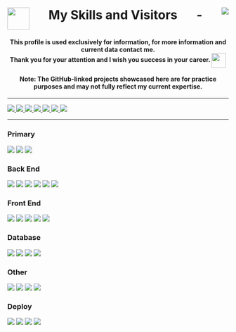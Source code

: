<h1 align="center" style="display: flex; justify-content: space-between;">
    <img src="https://i.imgur.com/oYBLBH0.gif" width="50px"> 
    <span>My Skills and Visitors</span> -
    <img align="center" src="https://profile-counter.glitch.me/{DanielWust}/count.svg" />
</h1>

<h4 align="center">
    This profile is used exclusively for information, for more information and current data contact me.<br>
    Thank you for your attention and I wish you success in your career.
    <img align="center" src="https://i.imgur.com/iIZP6dw.gif" height="33px" />
    <br><br>
    Note: The GitHub-linked projects showcased here are for practice purposes and may not fully reflect my current expertise.
</h4>
<hr>

<div>
    <a href="https://github.com/danielwust" target="_blank">
        <img src="https://img.shields.io/badge/GitHub-000000?style=for-the-badge&logo=github&logoColor=white" />
    </a>
    <a href="mailto:danielwust99@gmail.com">
        <img src="https://img.shields.io/badge/Email-D14836?style=for-the-badge&logo=gmail&logoColor=white" />
    </a>
    <a href="https://www.linkedin.com/in/daniel-wust-513640209" target="_blank">
        <img src="https://img.shields.io/badge/LinkedIn-0077B5?style=for-the-badge&logo=linkedin&logoColor=white" />
    </a>
    <a href="https://www.instagram.com/danielwust" target="_blank">
        <img src="https://img.shields.io/badge/Instagram-833AB4?style=for-the-badge&logo=instagram&logoColor=white" />
    </a>
    <a href="https://t.me/danielwust" target="_blank">
        <img src="https://img.shields.io/badge/Telegram-2CA5E0?style=for-the-badge&logo=telegram&logoColor=white" />
    </a>
    <a href="https://wa.me/5551935000925" target="_blank">
        <img src="https://img.shields.io/badge/WhatsApp-25D366?style=for-the-badge&logo=whatsapp&logoColor=white" />
    </a>
    <!--
    <a href="https://www.facebook.com/wustdaniel/" target="_blank">
        <img src="https://img.shields.io/badge/Facebook-1877F2?style=for-the-badge&logo=facebook&logoColor=white" />
    </a>
    -->
    <a href="https://steamcommunity.com/id/danielwust" target="_blank">
        <img src="https://img.shields.io/badge/Steam-000000?style=for-the-badge&logo=steam&logoColor=white" />
    </a>
</div>
<hr>

<!-- Languages -->
<!-- <div style="display: flex; flex-wrap: wrap"> -->
<div>

<h3>Primary</h3>
    <img src="https://img.shields.io/badge/C%23-6B3878?style=for-the-badge&logo=c-sharp#&logoColor=white" /> 
    <img src="https://img.shields.io/badge/Unreal_Engine-313131?style=for-the-badge&logo=unrealengine&logoColor=white" />
    <img src="https://img.shields.io/badge/Unreal_Blueprint-313131?style=for-the-badge&logo=unrealengine&logoColor=white" />
    
<h3>Back End</h3>
    <img src="https://img.shields.io/badge/C++-00599C?style=for-the-badge&logo=c%2B%2B&logoColor=white" /> 
    <img src="https://img.shields.io/badge/Python-3776AB?style=for-the-badge&logo=python&logoColor=white" style="color: white;" />
    <img src="https://img.shields.io/badge/Java-ED8B00?style=for-the-badge&logo=json&logoColor=white" /> 
    <img src="https://img.shields.io/badge/Spring-6DB33F?style=for-the-badge&logo=spring&logoColor=white" />
    <img src="https://img.shields.io/badge/Nest-FFF?style=for-the-badge&logo=nestjs&logoColor=%23d6214a" />
    <img src="https://img.shields.io/badge/Node-339933?style=for-the-badge&logo=Node.js&logoColor=ffffff" />

<h3>Front End</h3>
    <img src="https://img.shields.io/badge/PHP-808BB6?style=for-the-badge&logo=php&logoColor=ffffff" />
    <img src="https://img.shields.io/badge/TypeScript-007ACC?style=for-the-badge&logo=typescript&logoColor=white" />
    <img src="https://img.shields.io/badge/JavaScript-F7DF1E?style=for-the-badge&logo=javascript&logoColor=black" />
    <img src="https://img.shields.io/badge/Angular-1568C3?style=for-the-badge&logo=angular&logoColor=%23c3002f" />
    <img src="https://img.shields.io/badge/React-282C34?style=for-the-badge&logo=react&logoColor=%2361dafb" />
    
<h3>Database</h3>
    <img src="https://img.shields.io/badge/PostgreSQL-316192?style=for-the-badge&logo=postgresql&logoColor=white" />
    <img src="https://img.shields.io/badge/MySQL-00000F?style=for-the-badge&logo=mysql&logoColor=white" />
    <img src="https://img.shields.io/badge/SQLite-147DC3?style=for-the-badge&logo=sqlite&logoColor=white" />
    <img src="https://img.shields.io/badge/MariaDB-003545?style=for-the-badge&logo=mariadb&logoColor=white" />

<h3>Other</h3>
    <img src="https://img.shields.io/badge/Dart-339933?style=for-the-badge&logo=Dart&logoColor=ffffff" />
    <img src="https://img.shields.io/badge/Flutter-4A4A4A?style=for-the-badge&logo=Flutter&logoColor=1967d2" />
    <img src="https://img.shields.io/badge/HTML5-E34F26?style=for-the-badge&logo=html5&logoColor=white" />
    <img src="https://img.shields.io/badge/CSS3-1572B6?style=for-the-badge&logo=css3&logoColor=white" />
    
<h3>Deploy</h3>
    <img src="https://img.shields.io/badge/Google_Cloud-4285F4?style=for-the-badge&logo=google-cloud&logoColor=white" />
    <img src="https://img.shields.io/badge/Amazon-232F3E?style=for-the-badge&logo=amazon-aws&logoColor=white" />
    <img src="https://img.shields.io/badge/Heroku-430098?style=for-the-badge&logo=heroku&logoColor=white" />
    <img src="https://img.shields.io/badge/Vercel-575757?style=for-the-badge&logo=vercel&logoColor=white" />

</div>

<!-- https://docs.github.com/en/pages/configuring-a-custom-domain-for-your-github-pages-site/managing-a-custom-domain-for-your-github-pages-site#configuring-a-subdomain -->
